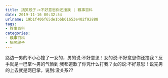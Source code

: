```yaml
---
title: 搞笑段子->不好意思你还撞我 | 糗事百科
date: 2019-11-16 00:32:54
urlname: 19b1f406f65de1bbb61653e402f92888
tags: 
- 糗事百科
categories:
- 糗事百科
- 搞笑段子
---
```

路边一男的不小心撞了一女的，男的说:不好意思！女的说:不好意思你还撞我？反手就是一巴掌～男的气愤到:我都道歉了你凭什么打我？女的说:不好意思！说完男的上去就是两巴掌，说到:没关系??


